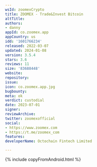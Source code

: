 ```yaml
---
wsId: zoomexCrypto
title: ZOOMEX - Trade&Invest Bitcoin
altTitle: 
authors:
- danny
appId: co.zoomex.app
appCountry: us
idd: '1601766234'
released: 2022-03-07
updated: 2024-01-08
version: 3.5.4
stars: 3.6
reviews: 11
size: '83688448'
website: 
repository: 
issue: 
icon: co.zoomex.app.jpg
bugbounty: 
meta: ok
verdict: custodial
date: 2023-07-01
signer: 
reviewArchive: 
twitter: zoomexofficial
social:
- https://www.zoomex.com
- https://t.me/zoomex_com
features: 
developerName: Octochain Fintech Limited

---
```


{% include copyFromAndroid.html %}
